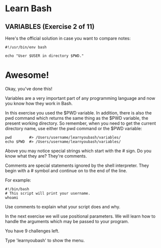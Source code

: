 # Learn Bash

## VARIABLES (Exercise 2 of 11)

 Here's the official solution in case you want to compare notes:


    #!/usr/bin/env bash
    
    echo "User $USER in directory $PWD."


# Awesome!

 Okay, you've done this!

 Variables are a very important part of any programming language and now
 you know how they work in Bash.

 In this exercise you used the $PWD variable. In addition, there is also
 the pwd command which returns the same thing as the $PWD variable, the
 present working directory. So remember, when you need to get the current
 directory name, use either the pwd command or the $PWD variable:

    pwd        #> /Users/username/learnyoubash/variables/
    echo $PWD  #> /Users/username/learnyoubash/variables/

 Above you may notice special strings which start with the # sign. Do you
 know what they are? They're comments.

 Comments are special statements ignored by the shell interpreter. They
 begin with a # symbol and continue on to the end of the line.

 For example:

    #!/bin/bash
    # This script will print your username.
    whoami

 Use comments to explain what your script does and why.

 In the next exercise we will use positional parameters. We will learn how
 to handle the arguments which may be passed to your program.

 You have 9 challenges left.

 Type 'learnyoubash' to show the menu.

